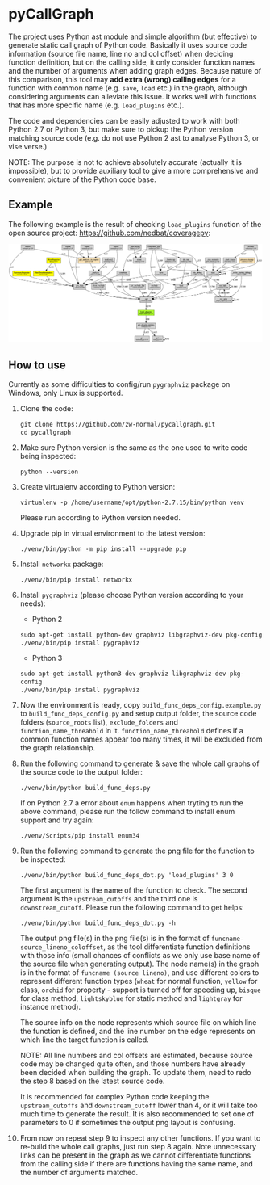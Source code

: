 # pyCallGraph

The project uses Python ast module and simple algorithm (but effective) to generate static call graph of Python code. Basically it uses source code information (source file name, line no and col offset) when deciding function definition, but on the calling side, it only consider function names and the number of arguments when adding graph edges. Because nature of this comparison, this tool may **add extra (wrong) calling edges** for a function with common name (e.g. `save`, `load` etc.) in the graph, although considering arguments can alleviate this issue. It works well with functions that has more specific name (e.g. `load_plugins` etc.).

The code and dependencies can be easily adjusted to work with both Python 2.7 or Python 3, but make sure to pickup the Python version matching source code (e.g. do not use Python 2 ast to analyse Python 3, or vise verse.)

NOTE: The purpose is not to achieve absolutely accurate (actually it is impossible), but to provide auxiliary tool to give a more comprehensive and convenient picture of the Python code base.

## Example
The following example is the result of checking `load_plugins` function of the open source project: https://github.com/nedbat/coveragepy:

![Alt text](build_func_deps.example.png?raw=true "load_plugins graph")

## How to use
Currently as some difficulties to config/run `pygraphviz` package on Windows, only Linux is supported.

1. Clone the code:
    ```shell script
    git clone https://github.com/zw-normal/pycallgraph.git
    cd pycallgraph
    ```
2. Make sure Python version is the same as the one used to write code being inspected:
    ```shell script
    python --version
    ```
3. Create virtualenv according to Python version:
    ```shell script
    virtualenv -p /home/username/opt/python-2.7.15/bin/python venv
    ```
    Please run according to Python version needed.
4. Upgrade pip in virtual environment to the latest version:
    ```shell script
    ./venv/bin/python -m pip install --upgrade pip
    ```
5. Install `networkx` package:
    ```shell script
    ./venv/bin/pip install networkx
    ```
6. Install `pygraphviz` (please choose Python version according to your needs):
    * Python 2
    ```shell script
    sudo apt-get install python-dev graphviz libgraphviz-dev pkg-config
    ./venv/bin/pip install pygraphviz
    ```
    
    * Python 3
    ```shell script
    sudo apt-get install python3-dev graphviz libgraphviz-dev pkg-config
    ./venv/bin/pip install pygraphviz
    ```
7. Now the environment is ready, copy `build_func_deps_config.example.py` to `build_func_deps_config.py` and setup output folder, the source code folders (`source_roots` list), `exclude_folders` and `function_name_threahold` in it. `function_name_threahold` defines if a common function names appear too many times, it will be excluded from the graph relationship.
8. Run the following command to generate & save the whole call graphs of the source code to the output folder:
    ```shell script
    ./venv/bin/python build_func_deps.py
    ```
    If on Python 2.7 a error about `enum` happens when tryting to run the above command, please run the follow command to install enum support and try again:
    ```shell script
    ./venv/Scripts/pip install enum34
    ```
9. Run the following command to generate the png file for the function to be inspected:
    ```shell script
    ./venv/bin/python build_func_deps_dot.py 'load_plugins' 3 0
    ```
   The first argument is the name of the function to check. The second argument is the `upstream_cutoffs` and the third one is `downstream_cutoff`. Please run the following command to get helps:
    ```shell script
    ./venv/bin/python build_func_deps_dot.py -h
    ```
   The output png file(s) in the png file(s) is in the format of `funcname-source_lineno_coloffset`, as the tool differentiate function definitions with those info (small chances of conflicts as we only use base name of the source file when generating output). The node name(s) in the graph is in the format of `funcname (source lineno)`, and use different colors to represent different function types (`wheat` for normal function, `yellow` for class, `orchid` for property - support is turned off for speeding up, `bisque` for class method, `lightskyblue` for static method and `lightgray` for instance method).
   
   The source info on the node represents which source file on which line the function is defined, and the line number on the edge represents on which line the target function is called.
   
   NOTE: All line numbers and col offsets are estimated, because source code may be changed quite often, and those numbers have already been decided when building the graph. To update them, need to redo the step 8 based on the latest source code.
   
   It is recommended for complex Python code keeping the `upstream_cutoffs` and `downstream_cutoff` lower than 4, or it will take too much time to generate the result. It is also recommended to set one of parameters to 0 if sometimes the output png layout is confusing.

10. From now on repeat step 9 to inspect any other functions. If you want to re-build the whole call graphs, just run step 8 again. Note unnecessary links can be present in the graph as we cannot differentiate functions from the calling side if there are functions having the same name, and the number of arguments matched.
